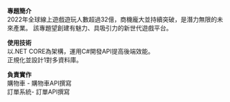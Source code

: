**專題簡介**  
2022年全球線上遊戲遊玩人數超過32億，商機龐大並持續突破，是潛力無限的未來產業。
該專題望創建有魅力、具吸引力的新世代遊戲平台。  
  
**使用技術**  
以.NET CORE為架構，運用C#開發API提高後端效能。  
正規化並設計1對多資料庫。  
  
**負責實作**  
購物車 - 購物車API撰寫  
訂單系統- 訂單API撰寫
